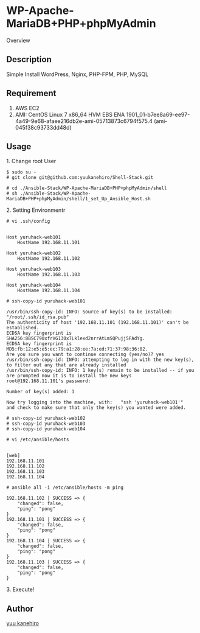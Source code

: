 WP-Apache-MariaDB+PHP+phpMyAdmin
====

Overview

## Description

Simple Install WordPress, Nginx, PHP-FPM, PHP, MySQL


## Requirement

1. AWS EC2
2. AMI: CentOS Linux 7 x86_64 HVM EBS ENA 1901_01-b7ee8a69-ee97-4a49-9e68-afaee216db2e-ami-05713873c6794f575.4 (ami-045f38c93733dd48d)


## Usage

<p>1. Change root User</p>

```
$ sudo su -
# git clone git@github.com:yuukanehiro/Shell-Stack.git
```

```
# cd ./Ansible-Stack/WP-Apache-MariaDB+PHP+phpMyAdmin/shell
# sh ./Ansible-Stack/WP-Apache-MariaDB+PHP+phpMyAdmin/shell/1_set_Up_Ansible_Host.sh
```


<p>2. Setting Environmentr</p>


```
# vi .ssh/config
 
 
Host yuruhack-web101
    HostName 192.168.11.101
 
Host yuruhack-web102
    HostName 192.168.11.102
 
Host yuruhack-web103
    HostName 192.168.11.103
 
Host yuruhack-web104
    HostName 192.168.11.104
```


```
# ssh-copy-id yuruhack-web101
 
/usr/bin/ssh-copy-id: INFO: Source of key(s) to be installed: "/root/.ssh/id_rsa.pub"
The authenticity of host '192.168.11.101 (192.168.11.101)' can't be established.
ECDSA key fingerprint is SHA256:8BSC790xfrVG130x7Lklexd2nrrAtLmSQPujj5FAdYg.
ECDSA key fingerprint is MD5:fb:12:e5:e5:ec:79:a1:28:ee:7a:ed:71:37:98:36:02.
Are you sure you want to continue connecting (yes/no)? yes
/usr/bin/ssh-copy-id: INFO: attempting to log in with the new key(s), to filter out any that are already installed
/usr/bin/ssh-copy-id: INFO: 1 key(s) remain to be installed -- if you are prompted now it is to install the new keys
root@192.168.11.101's password:
 
Number of key(s) added: 1
 
Now try logging into the machine, with:   "ssh 'yuruhack-web101'"
and check to make sure that only the key(s) you wanted were added.
```


```
# ssh-copy-id yuruhack-web102
# ssh-copy-id yuruhack-web103
# ssh-copy-id yuruhack-web104
```


```
# vi /etc/ansible/hosts
 

[web]
192.168.11.101
192.168.11.102
192.168.11.103
192.168.11.104
```

```
# ansible all -i /etc/ansible/hosts -m ping
 
192.168.11.102 | SUCCESS => {
    "changed": false,
    "ping": "pong"
}
192.168.11.101 | SUCCESS => {
    "changed": false,
    "ping": "pong"
}
192.168.11.104 | SUCCESS => {
    "changed": false,
    "ping": "pong"
}
192.168.11.103 | SUCCESS => {
    "changed": false,
    "ping": "pong"
}
```


<p>3. Execute!</p>




## Author

[yuu kanehiro](https://github.com/yuukanehiro)
